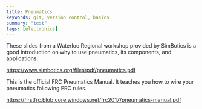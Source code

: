 ```yaml
---
title: Pneumatics
keywords: git, version control, basics
summary: "test"
tags: [electronics]
---
```


These slides from a Waterloo Regional workshop provided by SimBotics is a good introduction on why to use pneumatics, its components, and applications.

<https://www.simbotics.org/files/pdf/pneumatics.pdf>

This is the official FRC Pneumatics Manual. It teaches you how to wire your pneumatics following FRC rules.

<https://firstfrc.blob.core.windows.net/frc2017/pneumatics-manual.pdf>
